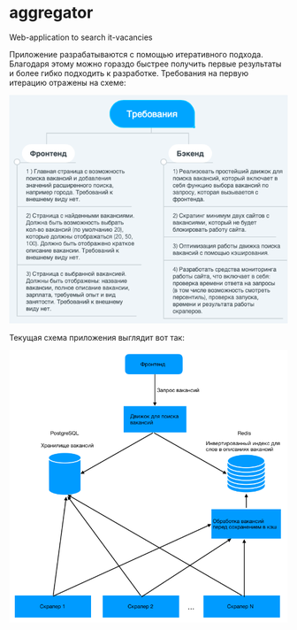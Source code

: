 # aggregator
Web-application to search it-vacancies

Приложение разрабатываются с помощью итеративного подхода. Благодаря этому можно гораздо быстрее получить первые результаты и более гибко подходить к разработке. Требования на первую итерацию отражены на схеме:

![requirements](https://github.com/Nutrymaco/aggregator/blob/master/Screenshot1.png)

Текущая схема приложения выглядит вот так:

![schema](https://github.com/Nutrymaco/aggregator/blob/master/Screenshot2.png)
